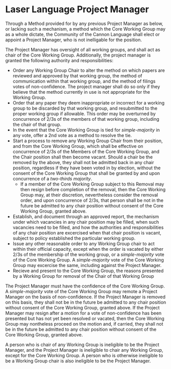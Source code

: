 # Laser Language Project Manager

Through a Method provided for by any previous Project Manager as below, or lacking such a mechanism, a method which the Core Working Group may as a whole dictate,
 the Community of the Cannon Language shall elect or appoint a Project Manager, who is not inelligable for the position. 

The Project Manager has oversight of all working groups, and shall act as chair of the Core Working Group.
Additionally, the project manager is granted the following authority and responsibilities:
* Order any Working Group Chair to alter the method on which papers are reviewed and approved by that working group, the method of communication within that working group, and the method of filings votes of non-confidence. The project manager shall do so only if they believe that the method currently in use is not appropriate for the Working Group. 
* Order that any paper they deem inappropriate or incorrect for a working group to be discarded by that working group, and resubmitted to the proper working group if allowable. This order may be overturned by concurrence of 2/3s of the members of that working group, including the chair of that group. 
* In the event that the Core Working Group is tied for *simple-majority* in any vote,  offer a 2nd vote as a method to resolve the tie. 
* Start a process to remove any Working Group Chair from their position, and from the Core Working Group, which shall be effective on concurrence of 2/3s of the Members of the Core Working Group, and the Chair position shall then become vacant. 
Should a chair be the removed by the above, they shall not be admitted back in any chair position, regardless if they have been voted in by election, without the consent of the Core Working Group that shall be granted by and upon concurrence of a *two-thirds majority*. 
   * If a member of the Core Working Group subject to this Removal may then resign before completion of the removal, then the Core Working Group may, at their discretion, nevertheless consider the removal order, and upon concurrence of 2/3s, that person shall be not in the future be admitted to any chair position without consent of the Core Working Group, granted above.
* Establish, and document through an approved report, the mechanism under which vacancies in any chair position may be filled, when such vacancies need to be filled, and how the authorities and responsibilities of any chair position are excercised when that chair position is vacant, subject to policy established the particular working group.
* Issue any other reasonable order to any Working Group chair to act within their official capacity, except when the order is vacated by either 2/3s of the membership of the working group, or a *simple-majority* vote of the Core Working Group. A *simple-majority* vote of the Core Working Group may excercise the same, including against the Project Manager. 
* Recieve and present to the Core Working Group, the reasons presented by a Working Group for removal of the Chair of that Working Group


The Project Manager must have the confidence of the Core Working Group. A *simple-majority* vote of the Core Working Group may remote a Project Manager on the basis of non-confidence. If the Project Manager is removed on this basis, they shall not be in the future be admitted to any chair position without consent of the Core Working Group, granted above. If the Project Manager may resign after a motion for a vote of non-confidence has been presented but has not yet been resolved or vacated, then the Core Working Group may nontheless proceed on the motion and, if carried, they shall not be in the future be admitted to any chair position without consent of the Core Working Group, granted above.

A person who is chair of any Working Group is ineligible to be the Project Manager, and the Project Manager is ineligible to chair any Working Group, except for the Core Working Group. A person who is otherwise ineligible to be a Working Group chair is also ineligible to be the Project Manager.
